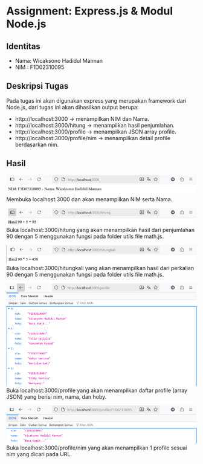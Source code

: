# Assignment: Express.js & Modul Node.js

## Identitas
- Nama: Wicaksono Hadidul Mannan
- NIM : F1D02310095

## Deskripsi Tugas
Pada tugas ini akan digunakan express yang merupakan framework dari Node.js, dari tugas ini akan dihasilkan output berupa:
- http://localhost:3000 -> menampilkan NIM dan Nama.
- http://localhost:3000/hitung -> menampilkan hasil penjumlahan.
- http://localhost:3000/profile -> menampilkan JSON array profile.
- http://localhost:3000/profile/nim -> menampilkan detail profile berdasarkan nim.

## Hasil
![Output Program](./screenshot/root.png)
Membuka localhost:3000 dan akan menampilkan NIM serta Nama.

![Output Program](./screenshot/root-hitung.png)
Buka localhost:3000/hitung yang akan menampilkan hasil dari penjumlahan 90 dengan 5 menggunakan fungsi pada folder utils file math.js.

![Output Program](./screenshot/root-hitungkali.png)
Buka localhost:3000/hitungkali yang akan menampilkan hasil dari perkalian 90 dengan 5 menggunakan fungsi pada folder utils file math.js.

![Output Program](./screenshot/root-profileroot.png)
Buka localhost:3000/profile yang akan menampilkan daftar profile (array JSON) yang berisi nim, nama, dan hoby.

![Output Program](./screenshot/root-profileroot-nim.png)
Buka localhost:3000/profile/nim yang akan menampilkan 1 profile sesuai nim yang dicari pada URL.